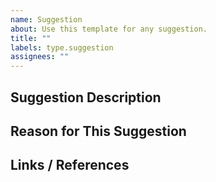 ```yaml
---
name: Suggestion
about: Use this template for any suggestion.
title: ""
labels: type.suggestion
assignees: ""
---
```


## Suggestion Description

## Reason for This Suggestion

## Links / References
